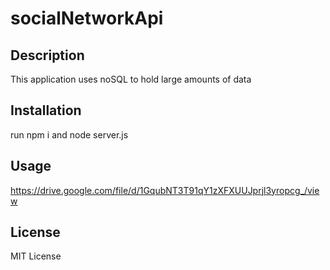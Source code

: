 # socialNetworkApi


## Description 
This application uses noSQL to hold large amounts of data


## Installation

run npm i and node server.js


## Usage 

https://drive.google.com/file/d/1GqubNT3T91qY1zXFXUUJprjl3yropcg_/view



## License
MIT License
